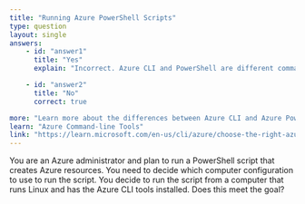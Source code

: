 ```yaml
---
title: "Running Azure PowerShell Scripts"
type: question
layout: single
answers:
    - id: "answer1"
      title: "Yes"
      explain: "Incorrect. Azure CLI and PowerShell are different command-line tools. Having Azure CLI installed on Linux does not provide the capability to run PowerShell scripts. You would need PowerShell Core and the Az PowerShell module installed."

    - id: "answer2"
      title: "No"
      correct: true

more: "Learn more about the differences between Azure CLI and Azure PowerShell, and how to choose the right command-line tool for your needs."
learn: "Azure Command-line Tools"
link: "https://learn.microsoft.com/en-us/cli/azure/choose-the-right-azure-command-line-tool"
---
```


You are an Azure administrator and plan to run a PowerShell script that creates Azure resources. You need to decide which computer configuration to use to run the script. You decide to run the script from a computer that runs Linux and has the Azure CLI tools installed. Does this meet the goal?
